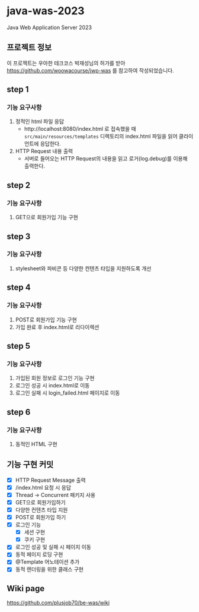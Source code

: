 # java-was-2023

Java Web Application Server 2023


## 프로젝트 정보 

이 프로젝트는 우아한 테크코스 박재성님의 허가를 받아 https://github.com/woowacourse/jwp-was 
를 참고하여 작성되었습니다.


## step 1
### 기능 요구사항
1. 정적인 html 파일 응답
    - http://localhost:8080/index.html 로 접속했을 때 `src/main/resources/templates` 디렉토리의 index.html 파일을 읽어 클라이언트에 응답한다.
2. HTTP Request 내용 출력
    - 서버로 들어오는 HTTP Request의 내용을 읽고 로거(log.debug)를 이용해 출력한다.

## step 2
### 기능 요구사항
1. GET으로 회원가입 기능 구현

## step 3
### 기능 요구사항
1. stylesheet와 파비콘 등 다양한 컨텐츠 타입을 지원하도록 개선

## step 4
### 기능 요구사항
1. POST로 회원가입 기능 구현
2. 가입 완료 후 index.html로 리다이렉션

## step 5
### 기능 요구사항
1. 가입된 회원 정보로 로그인 기능 구현
2. 로그인 성공 시 index.html로 이동
3. 로그인 실패 시 login_failed.html 페이지로 이동

## step 6
### 기능 요구사항
1. 동적인 HTML 구현

## 기능 구현 커밋
- [X] HTTP Request Message 출력
- [X] /index.html 요청 시 응답
- [X] Thread -> Concurrent 패키지 사용
- [X] GET으로 회원가입하기
- [X] 다양한 컨텐츠 타입 지원
- [X] POST로 회원가입 하기
- [X] 로그인 기능
  - [X] 세션 구현
  - [X] 쿠키 구현
- [X] 로그인 성공 및 실패 시 페이지 이동
- [X] 동적 페이지 로딩 구현
- [X] @Template 어노테이션 추가
- [X] 동적 렌더링을 위한 클래스 구현

## Wiki page
https://github.com/plusjob70/be-was/wiki
